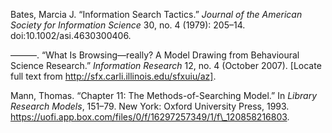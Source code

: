 Bates, Marcia J. “Information Search Tactics.” *Journal of the American
Society for Information Science* 30, no. 4 (1979): 205–14.
doi:10.1002/asi.4630300406.

———. “What Is Browsing—really? A Model Drawing from Behavioural Science
Research.” *Information Research* 12, no. 4 (October 2007). [Locate full
text from http://sfx.carli.illinois.edu/sfxuiu/az].

Mann, Thomas. “Chapter 11: The Methods-of-Searching Model.” In *Library
Research Models*, 151–79. New York: Oxford University Press, 1993.
https://uofi.app.box.com/files/0/f/16297257349/1/f\_120858216803.

